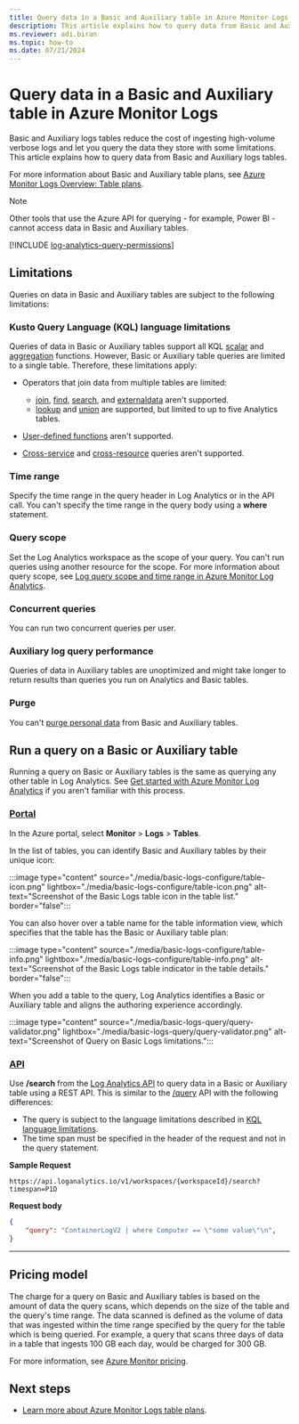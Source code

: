 ```yaml
---
title: Query data in a Basic and Auxiliary table in Azure Monitor Logs 
description: This article explains how to query data from Basic and Auxiliary logs tables.
ms.reviewer: adi.biran
ms.topic: how-to
ms.date: 07/21/2024
---
```


# Query data in a Basic and Auxiliary table in Azure Monitor Logs

Basic and Auxiliary logs tables reduce the cost of ingesting high-volume verbose logs and let you query the data they store with some limitations. This article explains how to query data from Basic and Auxiliary logs tables. 

For more information about Basic and Auxiliary table plans, see [Azure Monitor Logs Overview: Table plans](data-platform-logs.md#table-plans). 

> [!NOTE]
> Other tools that use the Azure API for querying - for example, Power BI - cannot access data in Basic and Auxiliary tables.

[!INCLUDE [log-analytics-query-permissions](includes/log-analytics-query-permissions.md)]

## Limitations

Queries on data in Basic and Auxiliary tables are subject to the following limitations:

### Kusto Query Language (KQL) language limitations

Queries of data in Basic or Auxiliary tables support all KQL [scalar](/azure/data-explorer/kusto/query/scalar-functions) and [aggregation](/azure/data-explorer/kusto/query/aggregation-functions) functions. However, Basic or Auxiliary table queries are limited to a single table. Therefore, these limitations apply:

* Operators that join data from multiple tables are limited:

    * [join](/azure/data-explorer/kusto/query/join-operator?pivots=azuremonitor), [find](/azure/data-explorer/kusto/query/find-operator?pivots=azuremonitor), [search](/azure/data-explorer/kusto/query/search-operator), and [externaldata](/azure/data-explorer/kusto/query/externaldata-operator?pivots=azuremonitor) aren't supported.
    * [lookup](/azure/data-explorer/kusto/query/lookup-operator) and [union](/azure/data-explorer/kusto/query/union-operator?pivots=azuremonitor) are supported, but limited to up to five Analytics tables.

* [User-defined functions](/azure/data-explorer/kusto/query/functions/user-defined-functions) aren't supported.

* [Cross-service](/azure/azure-monitor/logs/cross-workspace-query) and [cross-resource](/azure/azure-monitor/logs/cross-workspace-query) queries aren't supported.

### Time range

Specify the time range in the query header in Log Analytics or in the API call. You can't specify the time range in the query body using a **where** statement.

### Query scope

Set the Log Analytics workspace as the scope of your query. You can't run queries using another resource for the scope. For more information about query scope, see [Log query scope and time range in Azure Monitor Log Analytics](scope.md).

### Concurrent queries

You can run two concurrent queries per user. 

### Auxiliary log query performance

Queries of data in Auxiliary tables are unoptimized and might take longer to return results than queries you run on Analytics and Basic tables.

### Purge

You can't [purge personal data](personal-data-mgmt.md#export-delete-or-purge-personal-data) from Basic and Auxiliary tables. 

## Run a query on a Basic or Auxiliary table

Running a query on Basic or Auxiliary tables is the same as querying any other table in Log Analytics. See [Get started with Azure Monitor Log Analytics](./log-analytics-tutorial.md) if you aren't familiar with this process.

### [Portal](#tab/portal-1)

In the Azure portal, select **Monitor** > **Logs** > **Tables**.

In the list of tables, you can identify Basic and Auxiliary tables by their unique icon: 

:::image type="content" source="./media/basic-logs-configure/table-icon.png" lightbox="./media/basic-logs-configure/table-icon.png" alt-text="Screenshot of the Basic Logs table icon in the table list." border="false":::

You can also hover over a table name for the table information view, which specifies that the table has the Basic or Auxiliary table plan:

:::image type="content" source="./media/basic-logs-configure/table-info.png" lightbox="./media/basic-logs-configure/table-info.png" alt-text="Screenshot of the Basic Logs table indicator in the table details." border="false":::

When you add a table to the query, Log Analytics identifies a Basic or Auxiliary table and aligns the authoring experience accordingly. 

:::image type="content" source="./media/basic-logs-query/query-validator.png" lightbox="./media/basic-logs-query/query-validator.png" alt-text="Screenshot of Query on Basic Logs limitations.":::

### [API](#tab/api-1)

Use **/search** from the [Log Analytics API](api/overview.md) to query data in a Basic or Auxiliary table using a REST API. This is similar to the [/query](api/request-format.md) API with the following differences:

* The query is subject to the language limitations described in [KQL language limitations](#kusto-query-language-kql-language-limitations).
* The time span must be specified in the header of the request and not in the query statement.

**Sample Request**

```http
https://api.loganalytics.io/v1/workspaces/{workspaceId}/search?timespan=P1D
```

**Request body**

```json
{
    "query": "ContainerLogV2 | where Computer == \"some value\"\n",
}
```

---

## Pricing model

The charge for a query on Basic and Auxiliary tables is based on the amount of data the query scans, which depends on the size of the table and the query's time range. The data scanned is defined as the volume of data that was ingested within the time range specified by the query for the table which is being queried. For example, a query that scans three days of data in a table that ingests 100 GB each day, would be charged for 300 GB.

For more information, see [Azure Monitor pricing](https://azure.microsoft.com/pricing/details/monitor/).

## Next steps

* [Learn more about Azure Monitor Logs table plans](data-platform-logs.md#table-plans).
